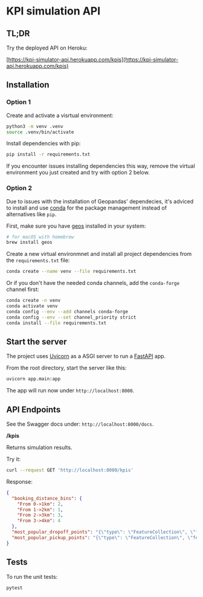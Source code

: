 # KPI simulation API

## TL;DR

Try the deployed API on Heroku:

[https://kpi-simulator-api.herokuapp.com/kpis](https://kpi-simulator-api.herokuapp.com/kpis)

## Installation

### Option 1

Create and activate a visrtual environment:

```bash
python3 -m venv .venv
source .venv/bin/activate
```

Install dependencies with pip:

```bash
pip install -r requirements.txt
```

If you encounter issues installing dependencies this way, remove the virtual environment you just created and try with option 2 below.

### Option 2

Due to issues with the installation of Geopandas' dependecies, it's adviced to install and use [conda](https://docs.conda.io/projects/conda/en/latest/user-guide/install/index.html) for the package management instead of alternatives like `pip`.

First, make sure you have [geos](https://trac.osgeo.org/geos) installed in your system:

```bash
# for macOS with homebrew
brew install geos
```

Create a new virtual environmnet and install all project dependencies from the `requirements.txt` file:

```bash
conda create --name venv --file requirements.txt
```

Or if you don't have the needed conda channels, add the `conda-forge` channel first:

```bash
conda create -n venv
conda activate venv
conda config --env --add channels conda-forge
conda config --env --set channel_priority strict
conda install --file requirements.txt
```

## Start the server

The project uses [Uvicorn](https://www.uvicorn.org/) as a ASGI server to run a [FastAPI](https://fastapi.tiangolo.com) app.

From the root directory, start the server like this:

```bash
uvicorn app.main:app
```

The app will run now under `http://localhost:8000`.

## API Endpoints

See the Swagger docs under: `http://localhost:8000/docs`.

**/kpis**

Returns simulation results.

Try it:

```bash
curl --request GET 'http://localhost:8000/kpis'
```

Response:

```json
{
  "booking_distance_bins": {
    "From 0->1km": 2,
    "From 1->2km": 1,
    "From 2->3km": 3,
    "From 3->4km": 4
  },
  "most_popular_dropoff_points": "{\"type\": \"FeatureCollection\", \"features\": [{\"id\": \"101\", \"type\": \"Feature\", \"properties\": {\"id\": \"u33dbjhg4dr9\", \"name\": \"S+U Wedding (Berlin)\"}, \"geometry\": {\"type\": \"Point\", \"coordinates\": [13.366015515190512, 52.54264161998003]}}, {\"id\": \"1916\", \"type\": \"Feature\", \"properties\": {\"id\": \"u33e12v2pv06\", \"name\": \"Berlin, Arnold-Zweig-Str.\"}, \"geometry\": {\"type\": \"Point\", \"coordinates\": [13.42184948812617, 52.56274084126975]}}, {\"id\": \"1973\", \"type\": \"Feature\", \"properties\": {\"id\": \"u33db6fstvb2\", \"name\": \"Berlin, Scharnhorststr./Habersaathstr.\"}, \"geometry\": {\"type\": \"Point\", \"coordinates\": [13.374041962292988, 52.53055799826455]}}, {\"id\": \"1909\", \"type\": \"Feature\", \"properties\": {\"id\": \"u33e421qg0t8\", \"name\": \"Berlin, Pasedagplatz\"}, \"geometry\": {\"type\": \"Point\", \"coordinates\": [13.460104850571536, 52.55975518681808]}}, {\"id\": \"1353\", \"type\": \"Feature\", \"properties\": {\"id\": \"u33dbh34kgww\", \"name\": \"Berlin, Fennbrücke\"}, \"geometry\": {\"type\": \"Point\", \"coordinates\": [13.360961120331002, 52.53840042725972]}}, {\"id\": \"416\", \"type\": \"Feature\", \"properties\": {\"id\": \"u337pbeumh4v\", \"name\": \"Berlin, Holländerstr./Aroser Allee\"}, \"geometry\": {\"type\": \"Point\", \"coordinates\": [13.353756980025569, 52.56209224523224]}}, {\"id\": \"2495\", \"type\": \"Feature\", \"properties\": {\"id\": \"u33dfw7dx86v\", \"name\": \"Berlin, Hansastr.\"}, \"geometry\": {\"type\": \"Point\", \"coordinates\": [13.474370533714957, 52.54941220429778]}}, {\"id\": \"1153\", \"type\": \"Feature\", \"properties\": {\"id\": \"u336zg1xcb0s\", \"name\": \"Berlin, Stendaler Str.\"}, \"geometry\": {\"type\": \"Point\", \"coordinates\": [13.35052452341235, 52.53245909611511]}}, {\"id\": \"1218\", \"type\": \"Feature\", \"properties\": {\"id\": \"u33dbtwcj5h1\", \"name\": \"Berlin, Rügener Str.\"}, \"geometry\": {\"type\": \"Point\", \"coordinates\": [13.390837564937527, 52.54504885335276]}}, {\"id\": \"1950\", \"type\": \"Feature\", \"properties\": {\"id\": \"u33dcxnfu7ke\", \"name\": \"Berlin, Gustav-Adolf-Str./Langhansstr.\"}, \"geometry\": {\"type\": \"Point\", \"coordinates\": [13.434751268686853, 52.553590654306404]}}]}",
  "most_popular_pickup_points": "{\"type\": \"FeatureCollection\", \"features\": [{\"id\": \"194\", \"type\": \"Feature\", \"properties\": {\"id\": \"u33dcu9x68k0\", \"name\": \"S Greifswalder Str. (Berlin)\"}, \"geometry\": {\"type\": \"Point\", \"coordinates\": [13.438452014140616, 52.540613713487126]}}, {\"id\": \"2821\", \"type\": \"Feature\", \"properties\": {\"id\": \"u33e18xj0v6d\", \"name\": \"Berlin, Tino-Schwierzina-Str.\"}, \"geometry\": {\"type\": \"Point\", \"coordinates\": [13.434941621620494, 52.56222729605458]}}, {\"id\": \"1815\", \"type\": \"Feature\", \"properties\": {\"id\": \"u33dc6rve1gn\", \"name\": \"Berlin, Am Friedrichshain\"}, \"geometry\": {\"type\": \"Point\", \"coordinates\": [13.425082483917585, 52.527962700033164]}}, {\"id\": \"1693\", \"type\": \"Feature\", \"properties\": {\"id\": \"u336zgz02mxc\", \"name\": \"Berlin, Perleberger Brücke\"}, \"geometry\": {\"type\": \"Point\", \"coordinates\": [13.358022878858023, 52.53532049503019]}}, {\"id\": \"2052\", \"type\": \"Feature\", \"properties\": {\"id\": \"u33dfqyhyy98\", \"name\": \"Berlin, Berliner Allee/Indira-Gandhi-Str. [Bus Wegenerstr.]\"}, \"geometry\": {\"type\": \"Point\", \"coordinates\": [13.466783709395516, 52.55257766369599]}}, {\"id\": \"2184\", \"type\": \"Feature\", \"properties\": {\"id\": \"u33dgq1zey0c\", \"name\": \"Berlin, Hauptstr./Rhinstr.\"}, \"geometry\": {\"type\": \"Point\", \"coordinates\": [13.504762480757808, 52.54892727357319]}}, {\"id\": \"1702\", \"type\": \"Feature\", \"properties\": {\"id\": \"u336zy0m8b7d\", \"name\": \"Berlin, Antwerpener Str.\"}, \"geometry\": {\"type\": \"Point\", \"coordinates\": [13.348768935200779, 52.5485533473965]}}, {\"id\": \"929\", \"type\": \"Feature\", \"properties\": {\"id\": \"u33dbrc7zw30\", \"name\": \"U Osloer  Str. (Berlin)\"}, \"geometry\": {\"type\": \"Point\", \"coordinates\": [13.372401453106258, 52.557897749987305]}}, {\"id\": \"2570\", \"type\": \"Feature\", \"properties\": {\"id\": \"u33dgjmxmvse\", \"name\": \"Berlin, Bahnhofstr.\"}, \"geometry\": {\"type\": \"Point\", \"coordinates\": [13.499016904602733, 52.544762127440336]}}, {\"id\": \"1961\", \"type\": \"Feature\", \"properties\": {\"id\": \"u33df5kpkj2p\", \"name\": \"Berlin, Storkower Str./Einkaufszentrum\"}, \"geometry\": {\"type\": \"Point\", \"coordinates\": [13.452930470889527, 52.53377519734386]}}]}"
}
```

## Tests

To run the unit tests:

```bash
pytest
```
